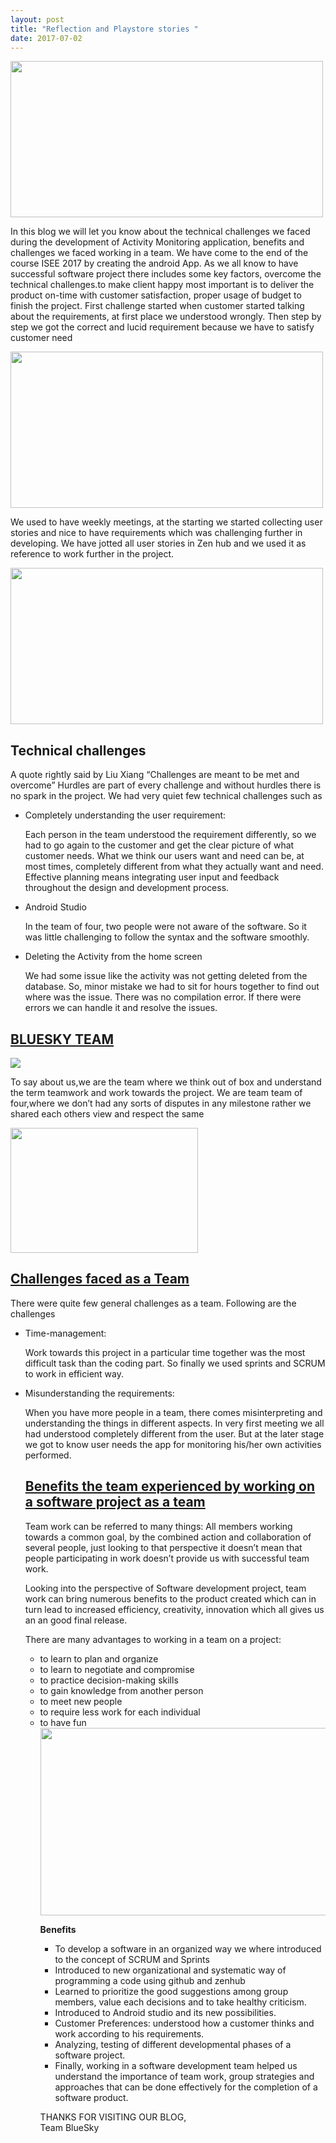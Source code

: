 ```yaml
---
layout: post
title: "Reflection and Playstore stories "
date: 2017-07-02
---
```


<img src="{{site.baseurl}}/images/1.jpg" align="middle" height="250" width="500">

<p>In this blog we will let you know about the technical challenges we faced during the development of Activity Monitoring application, benefits and challenges we faced working in a team. We have come to the end of the course ISEE 2017 by creating the android App.
	As we all know to have successful software project there includes some key factors, overcome the technical challenges.to make client happy most important is to deliver the product on-time with customer satisfaction, proper usage of budget to finish the project.
First challenge started when customer started talking about the requirements, at first place we understood wrongly. Then step by step we got the correct and lucid requirement because we have to satisfy customer need
</p>

<img src="{{site.baseurl}}/images/2.jpg" align="middle" height="250" width="500">

<p>We used to have weekly meetings, at the starting we started collecting user stories and nice to have requirements which was challenging further in developing. 
We have jotted all user stories in Zen hub and we used it as reference to work further in the project.</p>

<img src="{{site.baseurl}}/images/3.jpg" align="middle" height="250" width="500">

<h2>Technical challenges</h2>
A quote rightly said by Liu Xiang “Challenges are meant to be met and overcome”
	Hurdles are part of every challenge and without hurdles there is no spark in the project.
We had very quiet few technical challenges such as
<ul> 
<li>Completely understanding the user requirement:</li>
<p>Each person in the team understood the requirement differently, so we had to go again to the customer 
and get the clear picture of what customer needs. What we think our users want and need can be, at most times, 
completely different from what they actually want and need. Effective planning means integrating user input and 
feedback throughout the design and development process.</p>

<li>Android Studio</li>
<p>In the team of four, two people were not aware of the software. 
So it was little challenging to follow the syntax and the software smoothly.</p>

<li>Deleting the Activity from the home screen</li>
<p>We had some issue like the activity was not getting deleted from the database. 
So, minor mistake we had to sit for hours together to find out where was the issue. 
There was no compilation error. If there were errors we can handle it and resolve the issues.</p>
</ul>


<h2><b><u>BLUESKY TEAM</u></b></h2>

<img src="{{site.baseurl}}/images/4.jpg" align="middle">

<p>To say about us,we are the team where we think out of box and understand the term teamwork and work towards the project.
We are team team of four,where we don’t had any sorts of disputes in any milestone rather we shared each others view and 
respect the same</p>

<img src="{{site.baseurl}}/images/5.jpg" align="middle" height="200" width="300">

<h2><b><u>Challenges faced as a Team</u></b></h2>

<p>There were quite few general challenges as a team. Following are the challenges</p>

<ul>
<li>Time-management:</li>
<p>Work towards this project in a particular time together was the most difficult task than the coding part. 
So finally we used sprints and SCRUM to work in efficient way.</p>
<li>Misunderstanding the requirements:</li>
<p>When you have more people in a team, there comes misinterpreting and understanding the things in different aspects. 
In very first meeting we all had understood completely different from the user. 
But at the later stage we got to know user needs the app for monitoring his/her own activities performed.</p>

<h2><b><u>Benefits the team experienced by working on a software project as a team</u></b></h2>

<p>Team work can be referred to many things: All members working towards a common goal, by the combined action and collaboration of several people, just looking to that perspective it doesn’t mean that people participating in work doesn’t provide us with successful team work.</p>
<p>Looking into the perspective of Software development project, team work can bring numerous benefits to the product created which can in turn lead to increased efficiency, creativity, innovation which all gives us an an good final release.</p>

<p>There are many advantages to working in a team on a project:</p>

<ul>
<li>to learn to plan and organize </li>
<li>to learn to negotiate and compromise </li>
<li>to practice decision-making skills</li>
<li>to gain knowledge from another person</li>
<li>to meet new people</li>
<li>to require less work for each individual </li>
<li>to have fun</li>

<img src="{{site.baseurl}}/images/6.jpg" align="middle" height="300" width="500">

<h><b>Benefits</b></h>

<ul>	
<li>To develop a software in an organized way we where introduced to the concept of SCRUM and Sprints</li>
<li>Introduced to new organizational and systematic way of programming a code using github and zenhub</li>
<li>Learned to prioritize the good suggestions among group members, value each decisions and to take healthy 		  criticism.</li>
<li>Introduced to Android studio and its new possibilities.</li>
<li>Customer Preferences: understood how a customer thinks and work according to his requirements.</li>
<li>Analyzing, testing of different developmental phases of a software project.</li>
<li>Finally, working in a software development team helped us understand the importance of team work, group strategies and approaches that can be done effectively for the completion of a software product.</li>
</ul>




<p>THANKS FOR VISITING OUR BLOG,<br>Team BlueSky</p>
